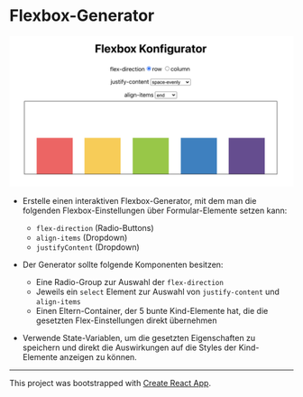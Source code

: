 # Flexbox-Generator

![Flexbox Generatot](flexbox-config-screenshot.png)

- Erstelle einen interaktiven Flexbox-Generator, mit dem man die folgenden Flexbox-Einstellungen über Formular-Elemente setzen kann:

  - `flex-direction` (Radio-Buttons)
  - `align-items` (Dropdown)
  - `justifyContent` (Dropdown)

- Der Generator sollte folgende Komponenten besitzen:

  - Eine Radio-Group zur Auswahl der `flex-direction`
  - Jeweils ein `select` Element zur Auswahl von `justify-content` und `align-items`
  - Einen Eltern-Container, der 5 bunte Kind-Elemente hat, die die gesetzten Flex-Einstellungen direkt übernehmen

- Verwende State-Variablen, um die gesetzten Eigenschaften zu speichern und direkt die Auswirkungen auf die Styles der Kind-Elemente anzeigen zu können.

---

This project was bootstrapped with [Create React App](https://github.com/facebook/create-react-app).
